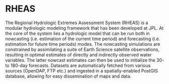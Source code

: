 # RHEAS

The Regional Hydrologic Extremes Assessment System (RHEAS) is a modular hydrologic modeling framework that has been developed at JPL. At the core of the system lies a hydrologic model that can be run both in nowcasting (i.e. estimation of the current time period) and forecasting (i.e. estimation for future time periods) modes. The nowcasting simulations are constrained by assimilating a suite of Earth Science satellite observations, resulting in optimal estimates of directly and indirectly observed water variables. The latter nowcast estimates can then be used to initialize the 30- to 180-day forecasts. Datasets are automatically fetched from various sources (OpenDAP, FTP etc.) and ingested in a spatially-enabled PostGIS database, allowing for easy dissemination of maps and data.

